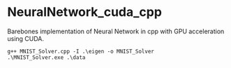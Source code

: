 # NeuralNetwork_cuda_cpp
Barebones implementation of Neural Network in cpp with GPU acceleration using CUDA.
 
```
g++ MNIST_Solver.cpp -I .\eigen -o MNIST_Solver
.\MNIST_Solver.exe .\data